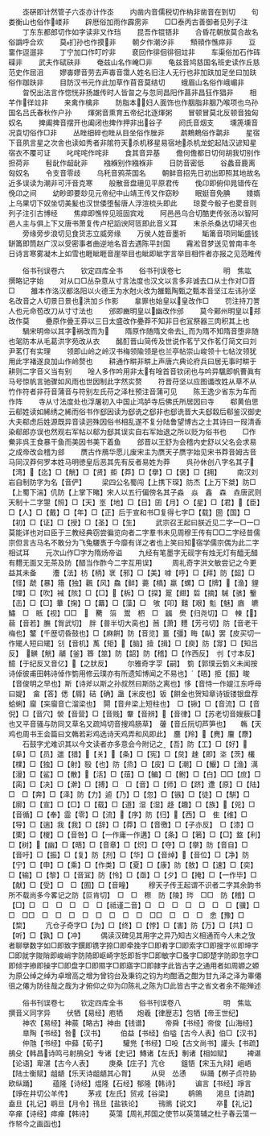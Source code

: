 <!-- { "loadSidebar": true } -->
　　峜硏即计然管子六峜亦计作峜
　　内凿内音儒税切作枘非凿音在到切
　　句娄衡山也俗作嵝非
　　辟厯俗加雨作霹雳非
　　□□泰丙古善御者见列子注
　　丁东东都郎切作如字读非又作珰
　　昆吾作锟铻非
　　合昏花朝放莫合故名俗譌呼合欢
　　莫扪孙也作摸非
　　朝夕作潮汐非
　　顦顇作憔瘁非
　　豆畱作逗遛非
　　丁宁加口作叮咛非
　　裵回作徘佪徘徊竝非
　　车渠俗加石作砗磲非
　　武夫作碔砆非
　　奄兹山名作崦□非
　　龟兹音鸠慈国名班史读作丘慈范史作屈沮
　　嫪毐嫪音劳去声毐音霭人姓名旧注人无行也非加趺加足坐曰加趺俗作跏趺非
　　目防汉书元作此加草作苜音莫结切
　　蛾眉山名俗作峨嵋非
　　曶怳出法言作惚恍非扬雄传时人皆曶之与忽同昌阳作菖非昌狂作猖非
　　相芊作徉竝非
　　来禽作檎非
　　防脂本妇人面饰也作胭脂非胭乃喉项也乌孙国名吕氏春秋作户孙
　　煇粥音熏育五帝纪北逐煇粥
　　冒顿冒莫北反顿音独匈奴名
　　捭阖捭音摆开也阖闭也捭作押非出谷子
　　阏氏音烟支
　　壎箎壎音况袁切俗作□非
　　丛睉细碎也睉从目坐俗作脞非
　　鹔鷞鷞俗作鹴非
　　星宿下音夙言星之次舎也读如秀者非隂符天杀机移星易宿地杀机龙蛇起陆汉谚知星宿衣不覆可证
　　叱咤咤作咤非
　　食其音异基
　　儋何儋都日切何胡我切别作担荷非
　　髫龀作龆龀非
　　襁緥别作繈褓非
　　日防音密低
　　谷蠡音鹿离匈奴名
　　令支音零歧
　　乌秅音鸦茶国名
　　朝鲜音招先日初出即照其地故名近多误读为潮非可汗音克寒
　　般散音盘珊见平原君传
　　俛卬即俯仰晁错传在俛卬之间
　　幼眇即要玅见元帝纪中山靖王传又作窈眇
　　眠娗音免腆
　　婑媠上乌果切下奴坐切美髪也汉世倭堕髻唐人浮渲梳头即此
　　琼畟今骰子也畟音则列子注引古博经
　　焦瘁即憔悴见班固宾戏
　　阿邑邑乌合切酷吏传张汤以智阿邑人主与俱上下又唐书萧复传卢杞謟谀阿匼即此音义耳
　　末杀杀桑达切埽灭也
　　旁缘旁步浪切见食货志立威旁缘
　　万侯人姓音墨祈
　　缿筩音项同缿盛钱缾筩即筒赵广汉以受密事者曲逆地名音去遇陈平封国
　　霿淞音梦送见曽南丰冬日诗言寒雾凝木上如雪也睚眦睚音崖举目也眦即眦字言举目相忤者亦报之见范睢传



　　俗书刊误卷六
　　钦定四库全书
　　俗书刊误卷七　　　　　　明　焦竑　撰略记字始
　　对从口□丛杂意从寸言法度也汉文以言多非诚去口从士作对□音□
　　雒本作洛汉都洛阳以火德王为水尅火改为雒甄陶甄之甄本音坚江左讳孙坚名改音之人切景日景也洪加彡作影
　　辠罪也始皇以皇改作□
　　罚注持刀詈人也元命苞改刀从寸寸法也
　　邠即豳明皇以幽改作邠
　　莫今鄚州明皇以郑改作莫
　　疉原作曡王莽以三日太盛改作疉莽不知非日也冝祭器三肉积其上也
　　騧宋明帝以其字祸改而为
　　隋原作随隋文帝去辶而为隋不知隋音堕非随也毠防本从毛葛洪字苑改从衣
　　酩酊晋山简传及世说作茗艼又作茗仃简文曰刘尹茗仃有实理
　　领即山岭之岭汉书梅领隃领是也兰亭帖崇山峻领十七帖汶领犹用此字褚遂良加山作岭赘也
　　耕通作畊非畊上声唐六典论府兵曰居无事时畊于耕则二字音义当有别
　　唫人多作吟用非太有唫首音钦闭也与吟异颿即帆曹眞有马号惊帆言驰骤如风雨也世因制此字然实赘
　　符晋苻坚以应图谶改姓从草不从竹作符者非苻音蒲音与符别左氏苻之泽杜预注音蒲可见
　　陈王逸少省东为车而作阵
　　寺从寸法度处也浮屠初入中国止鸿胪寺后佛氏所居因曰寺
　　郗黄伯思云郗姓读如絺绣之絺而俗书作郄因读为郄诜之郄非也郄诜晋大夫郄縠后郗鉴汉御史大夫郗虑后姓源既异音读迥殊因俗书相乱遂不复分陆鲁望博古之士其诗曰一叚清香染郗郎亦误也然观右军帖以郗为郄其误实自右军始退之所以贬为俗书也
　　□作鮝非呉王食暴干鱼而美因书美下着鱼
　　郐晋以王舒为会稽内史舒以父名会求易之成帝改会稽为郐
　　赝古作鴈华愿儿废宋主为赝天子赝字始见宋书莽音姆古音马同汉莽何罗本姓马明徳皇后恶其先有反者易姓为莽
　　呉孙休创八字名其子【湾】【迄】□【觥】□【贤】壾【莽】□【擧】□【褒】□【拥】
　　南汉刘岩自制防字为名【音俨】
　　梁四公名蜀闯【上携下琛】防杰【上万下桀】防□【上蜀下湍】仉防【上掌下睹】宋人以五行偏傍名其子淼　焱　鑫　森　垚唐武则天制十二字曌【照】□【天】埊【地】□【日】囝【月】○【星】□【君】【臣】□【人】□【戴】□【年】□【正】后于宣和书□复得七字□【载】圀【国】□【初】□【证】□【授】□【圣】□【生】
　　武宗召王起曰朕近见二字一□一□莫能详也对曰臣于三教经典窃尝徧览向者二字羣书未见周穆王传有□□二字经昔儒宗但言古马名不敢分为飞兔騕褭于今靡有详之者也上笑曰知宿学儒宗偶为此二字相试耳
　　元次山作□字为隋炀帝谥
　　九经有笔墨字无砚字有烛无灯有醯无醋有麷无面又无茶及防【醋当作酢今二字互用误】
　　周礼奇字洪文敏尝记之今更益其未备
　　灋【法】枋【柄】衺【邪】□【美】嘑【呼】□【拜】防【韶】□【怪】虣【暴】簎【独】飌【风】鱻【鲜】薧【槁】蠃【螺】□【牌】【渔】貍【埋】□【吹】裓【陔】□【□】【柝】□【探】翨【翅】硩【摘】駴【骇】轚【击】□【□】輂【掬】□【羃】□【藻】□　敂【叩】囏【艰】鬽【魅】庮　皫　鱐　□　眡【视】□□　　臡　箈　鬻　柶　□　疈　爂【归尧切】□　朄【】蒻【音若】膴【胷武切】　胖【普半切大脔也】莤【萧】麷【芳弓切】防【音老干梅也】鼜【千歴切昏鼓也】□【麻餠】防【音览】畺【彊】畮【畒】罢【皮买切一作矲人短曰矲】刉【音机】萭【矩】【脑】撎【揖】□【庾】防【牚】□【知吕反】　觵【觥】鬴【釜】簭【筮】防【韶】防【稽】□【作西反】　刌【寸本反】　醷【于纪反又音亿】【之肰反】
　　尔雅奇字孠【嗣】　箌【郭璞云箌义未闻按诗倬彼甫田韩诗倬作箌用修云璞亦有所遗知博闻之不易也】【晤】挋【振】晙【音俊明之早也】斯【诗斧以斯之孙叔然曰斯防之离也】恀【音恃一作媞江东呼母曰媞】　畣【答】僁【屑】硈【确】蛊【米皮也】钣【餠金也贺知章诗钣镂银盘荐蛤蜊】廇【杗廇音亡溜梁也】　閞【音弁梁上短柱也】　□【锹】□【音流】□【音倪】□【音穴】褮【音营】□【音贱】韏【音辨】【音律】□【苏老切音嫂蔜□也又平音骚与防同又草名又疏鸠切音搜鸡肠草】　虇【音丘阮切芦笋也】　　鶾【天鸡也周书王会篇曰文鶾若彩鸡选诗天鸡弄和风即此】　麢【羚】【麂】麠【麖】
　　石鼓字尤难识其以今文读者亦多意会今附记之【吾】防【工】□【好】【阜】□【员】邋【猎】【关】【条】□【宪】□【炱】趚【即】垐【茨】欉【檏】□【独】□【射】殹【也】防【烝】□【皮】□【潮】□【鰋】□【渔】澫【漫】□【鲨】□【散】【活】□【葅】□【鳊】□【鲋】□【白】□□【庻】□【脔】□【决】□【澣】□【搏】□　□【音】□【师】□【跻】邍【原】□【陆】□　□【奔】□【泽】防【力】逌【乃】□【忽】□【镞】□【徒】□【騈】□【廓】□【宣】□【□】□【载】□【道】湿【湿】趍【趣】□【族】【兕】□【音循】□【奉】霝【零】□【流】【序】防【归】【西】□　隹【维】□【导】□【遄】我【我】□【辞】□【莽】□【音徼】□【子亦反】　□【漆】□【栗】□【椶】□【音咎】□【一作庸一作遘】□【条】□【箬】□【□】盩【利】□【树】【幽】□【晤】□【音章】□【炽】□【夺】□【擧】防【音自】□【音吁】□【振】□【复】防【剂】□【华】□【音绰】【音位】□【净】防【宁】□【申】□【乘】□【作类】□【夏】□【康】防【敖】□【速】□【奕】□【输】□【黎】□【音冝】防【怜】□【亟】□【夕】□【掩】□【一作毕】□【献】□【受】□　□【囿】□【音疃】
　　穆天子传王起谓不识者二字其余韵书所不载尚多今畧记之防【叵肯切】　□　□　穄　防【陵】琌　□□　防【稽】□【□】□　□　□　□　□　□【祗谨二音】□　□　□　□　□　□　□【骥】□　□　□□　□　□　□　□　□　□　□　□　□□　□　□　□　悆【豫】□【棃】
　　亢仓子奇字□【为】□【终】□【悖】□【害】防【万】□【共】□【听】□【孰】□【冲】
　　偶读汉碑见其用字之异乃知古义相通而今人未之攷者聊擧数字如□即致字鐉即镌字捺□即牵挽字□即肴字□即索字□即搜字巛即坤字□即就字陖陗即峻峭字防陭即岖崎字悊即哲字□即敏字□蚤字□即楚字防即忽字□即倾字撡即操字□即盘字□即隰字□即寤字□即隷字此皆古字之通用者如周嫄之嫄为原公绰之绰为卓增高之增为曾钧台及秉钧之钧为均酣酒之酣为甘九泽之泽为睾僊徂之僊为防往哉之哉为才俯仰之仰为卬陈礼之陈为□此皆古字之省文者余不能殚述

　　俗书刊误卷七
　　钦定四库全书
　　俗书刊误卷八　　　　　　明　焦竑　撰音义同字异
　　伏牺【易经】庖牺　　炮羲【律歴志】包牺【帝王世纪】
　　神农【易经】神莀【略古】神由【钱谱】
　　帝舜【书经】帝俊【山海经】
　　臯陶【书经】咎【汉书】
　　伯益【书经】伯嗌【古今人表】伯□【汉书】
　　仲虺【书经】中蘬【荀子】
　　驩兠【书经】□吺【古文尚书】讙头【书疏】鴅殳【韩昌诗鸣弓射鴅殳】专诸【史记】鱄诸【左氏】剸诸【相如赋】
　　裨谌【论语】卑湛【古今人表】
　　庚桑【庄子】亢仓
　　鉏铻【宋玉九辩】岨峿【陆士衡赋】龃龉【乐天诗龃龉其心胷】
　　从臾　怂慂　　纵踊【栁子贞符胁欧纵踊】
　　蕴隆【诗经】煴隆【石经】郁隆【韩诗】
　　谝言【书经】竫言【竫在井切公羊传】
　　茅戎【左氏】贸戎【谷梁】
　　鹖鴠　　渇旦【诗疏】盍旦【礼记】鹖旦【月令】鳱旦【盐铁论】
　　鳱鴠【说文】
　　卒【礼记】卒瘅【诗经】瘁瘅【韩诗】
　　英簜【周礼邦国之使节以英簜辅之杜子春云簜一作帑今之画函也】
